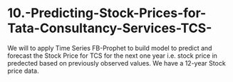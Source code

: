 # 10.-Predicting-Stock-Prices-for-Tata-Consultancy-Services-TCS-
We will to apply Time Series FB-Prophet to build model to predict and forecast the Stock Price for TCS for the next one year i.e. stock price in predected based on previously observed values. We have a 12-year Stock price data.
